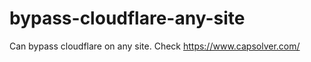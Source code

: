 # bypass-cloudflare-any-site
Can bypass cloudflare on any site. Check https://www.capsolver.com/ 











                                                                             